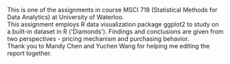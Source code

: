 This is one of the assignments in course MSCI 718 (Statistical Methods for Data Analytics) at University of Waterloo.  
This assignment employs R data visualization package ggplot2 to study on a built-in dataset in R ('Diamonds').
Findings and conclusions are given from two perspectives - pricing mechanism and purchasing behavior.  
Thank you to Mandy Chen and Yuchen Wang for helping me editing the report together.
